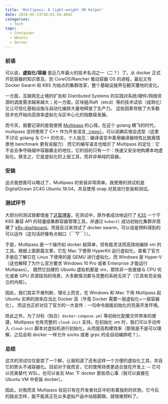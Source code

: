 ```yaml
---
title: 'Multipass: A light-weight VM helper'
date: 2020-05-23T16:01:54.484Z
categories:
  - Tech
tags:
  - Container
  - Ubuntu
  - Server
---
```


### 前语

可以说，**虚拟化/容器** 是近几年最火的技术名词之一（二？）了。从 docker 正式开启容器的知识普及，到 CoreOS/Rancher 推动容器 OS 的进程，最后又有 Docker Swarm 和 K8S 为始点的集群改革，整个基础设施界在翻天覆地的变化。

一方面，互联网无止境的扩张和 Distributed Systems 的实践对系统/硬件/网络资源的调度需求越来越大；另一方面，区块链/Raft（etcd）等的技术试验（成熟化）又让可信化基础设施与自动化编排大量地释放了生产力。
这些因素导致了大多数技术也开始向高效率虚拟化与区中心化的指数级发展。

而今天，我要记录的是我使用 [Multipass](https://multipass.run) 的心得。在这个 golang 横飞的时代，multipass 坚持使用了 C++ 作为开发语言[（repo）](https://github.com/canonical/multipass)，可以说确实很会选型（这里不讨论 golang 与 C++ 的优劣，个人拙见：编译语言中善用编译器特性比脱离情景地 benchmark 更有说服力）
而它的编写语言也暗示了 Multipass 的定位：它不会去争夺硝烟中容器霸主的地位，它的目的只有一个：快速又安全地构建本地虚拟化。换言之，它是虚拟化的上层工具，而并非单纯的容器。

### 安装

这点我想我可以略过了，Multipass 的安装非常简单。我使用的测试机是 DigitalOcean 2C4G Ubuntu 18.04，并且使用 snap 对其进行安装和测试。

### 测试环节

大部分的测试我都借鉴了[这篇博客](https://www.freshbrewed.science/ubuntu-multipass-better-than-docker/index.html)，在测试中，原作者成功地运行了 [K3S](https://k3s.io) 一个于 K8S 兼容 API 的轻量级集群容器管理工具，并通过 `kubectl` 成功初始化集群并搭建了 [k8s-dashboard](https://kubernetes.io/docs/tasks/access-application-cluster/web-ui-dashboard/)。而我反过来测试了 docker swarm，可以说是预料得到的可以运作（这句话好像有点拗口（￣▽￣））。

于是，Multipass 是一个操作如 docker 般简单，但有能灵活而高效地编排 vm 的工具。根据上面那篇文章，它在 Mac 下使用 HyperKit 运行虚拟化，查看了官方手册后了解它在 Linux 下使用的是 QEMU 进行虚拟化，而 Windows 是 Hyper-V（这也解释了为什么官方要求 Windows 10 Pro 或者 Enterprise 才能运行 Multipass）。
既然它创建的 Ubuntu 虚拟机都是 vm，那除非一些直接与 CPU 优化或者 GPU 资源挂钩的场景，大多数情况都与完整的系统无异了（它具有完全独立的内核）。

因此，我们其实不难判断，理论上而言，在 Windows 和 Mac 下用 Multipass 起 Ubuntu 实例的效率应当比 Docker 高（毕竟 Docker 需要一层虚拟化+一层容器化）。
而这也正好对应了官方的一大宣传：一句命令就能初始化的完美开发环境。

除此之外，为了对标（贴合）`docker-compose.yml` 等初始化配置文件带来的便捷，Multipass 也有完整的 `cloud-init` 支持。在初始化 vm 时，我们可以手动传入 `cloud-init` 脚本对虚拟机进行初始化，从而提高构建效率（那我是不是可以理解，之后会和 docker 一样允许 socks 或者 grpc 的全自动编排呢？）。

### 总结

这次的测试仅仅是尝了一个鲜，让我知道了还有这样一个方便的虚拟化工具，并且它的势头不减容器化。目前对于我而言，它的使用场景更适合放在开发上 -- 它可以完美替代 WSL，也可以省去 Mac 下 docker 那些烦心事（我可以直接在 Ubuntu VM 中安装 docker）。

因此，对我而言 Multipass 目前只有在开发者社区中的有着独到的优势。它今后的路会怎样，能不能真正在众多虚拟产品中站稳脚跟，就很难预料了。